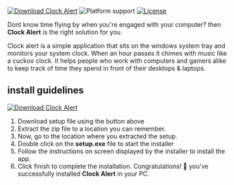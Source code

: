 [![Download Clock Alert](https://img.shields.io/sourceforge/dt/clockalert.svg)](https://sourceforge.net/projects/clockalert/files/latest/download)  ![Platform support](https://img.shields.io/badge/platform-Dot%20net%203.5%20%7C%20win--32%20%7C%20win--64-green.svg)  [![License](https://img.shields.io/badge/license-GPLv3-green.svg)](https://www.gnu.org/licenses/gpl-3.0.en.html)

Dont know time flying by when you're engaged with your computer?
then **Clock Alert** is the right solution for you.

Clock alert is a simple application that sits on the windows system tray and monitors your system clock. When an hour passes it chimes with music like a cuckoo clock. It helps people who work with computers and gamers alike to keep track of time they spend in front of their desktops & laptops.
## install guidelines
[![Download Clock Alert](https://a.fsdn.com/con/app/sf-download-button)](https://sourceforge.net/projects/clockalert/files/latest/download)
1. Download setup file using the button above
2. Extract the zip file to a location you can remember.
3. Now, go to the location where you extracted the setup.
4. Double click on the **setup.exe** file to start the installer
5. Follow the instructions on screen displayed by the installer to install the app.
6. Click finish to complete the installation.
Congratulations! 🎉 you've successfully installed **Clock Alert** in your PC. 